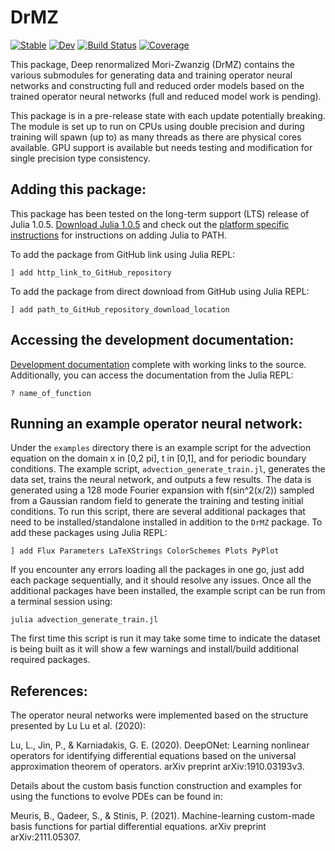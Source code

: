 # DrMZ

[![Stable](https://img.shields.io/badge/docs-stable-blue.svg)](https://brekmeuris.github.io/DrMZ.jl/stable)
[![Dev](https://img.shields.io/badge/docs-dev-blue.svg)](https://brekmeuris.github.io/DrMZ.jl/dev)
[![Build Status](https://github.com/brekmeuris/DrMZ.jl/workflows/CI/badge.svg)](https://github.com/brekmeuris/DrMZ.jl/actions)
[![Coverage](https://codecov.io/gh/brekmeuris/DrMZ.jl/branch/master/graph/badge.svg)](https://codecov.io/gh/brekmeuris/DrMZ.jl)


This package, Deep renormalized Mori-Zwanzig (DrMZ) contains the various submodules for generating data and training operator neural networks and constructing full and reduced order models based on the trained operator neural networks (full and reduced model work is pending).

This package is in a pre-release state with each update potentially breaking. The module is set up to run on CPUs using double precision and during training will spawn (up to) as many threads as there are physical cores available. GPU support is available but needs testing and modification for single precision type consistency.


## Adding this package:

This package has been tested on the long-term support (LTS) release of Julia 1.0.5. [Download Julia 1.0.5](https://julialang.org/downloads/#long_term_support_release) and check out the [platform specific instructions](https://julialang.org/downloads/platform/) for instructions on adding Julia to PATH.

To add the package from GitHub link using Julia REPL:

``` ] add http_link_to_GitHub_repository ```

To add the package from direct download from GitHub using Julia REPL:

``` ] add path_to_GitHub_repository_download_location ```


## Accessing the development documentation:

[Development documentation](https://brekmeuris.github.io/DrMZ.jl/dev/) complete with working links to the source. Additionally, you can access the documentation from the Julia REPL:

```? name_of_function```

## Running an example operator neural network:

Under the ```examples``` directory there is an example script for the advection equation on the domain x in [0,2 pi], t in [0,1], and for periodic boundary conditions. The example script, ```advection_generate_train.jl```, generates the data set, trains the neural network, and outputs a few results. The data is generated using a 128 mode Fourier expansion with f(sin^2(x/2)) sampled from a Gaussian random field to generate the training and testing initial conditions. To run this script, there are several additional packages that need to be installed/standalone installed in addition to the ```DrMZ``` package. To add these packages using Julia REPL:

``` ] add Flux Parameters LaTeXStrings ColorSchemes Plots PyPlot ```

If you encounter any errors loading all the packages in one go, just add each package sequentially, and it should resolve any issues. Once all the additional packages have been installed, the example script can be run from a terminal session using:

```julia advection_generate_train.jl```

The first time this script is run it may take some time to indicate the dataset is being built as it will show a few warnings and install/build additional required packages.

## References:

The operator neural networks were implemented based on the structure presented by Lu Lu et al. (2020):

Lu, L., Jin, P., & Karniadakis, G. E. (2020). DeepONet: Learning nonlinear operators for identifying differential equations based on the universal approximation theorem of operators. arXiv preprint arXiv:1910.03193v3.

Details about the custom basis function construction and examples for using the functions to evolve PDEs can be found in:

Meuris, B., Qadeer, S., & Stinis, P. (2021). Machine-learning custom-made basis functions for partial differential equations. arXiv preprint arXiv:2111.05307.